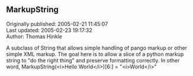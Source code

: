 ## MarkupString  
Originally published: 2005-02-21 11:45:07  
Last updated: 2005-02-23 19:17:32  
Author: Thomas Hinkle  
  
A subclass of String that allows simple handling of pango markup or other simple XML markup. The goal here is to allow a slice of a python markup string to "do the right thing" and preserve formatting correctly. In other word, MarkupString(&lt;i&gt;Hello World&lt;/i&gt;)[6:] = "&lt;i&gt;World&lt;/i&gt;"